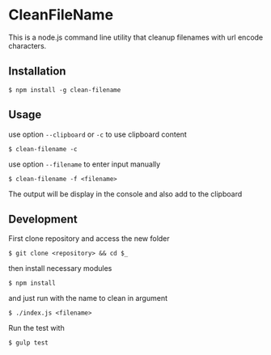 # CleanFileName

This is a node.js command line utility that cleanup filenames with url encode characters.
## Installation

    $ npm install -g clean-filename

## Usage

use option `--clipboard` or `-c` to use clipboard content

    $ clean-filename -c

use option `--filename` to enter input manually

    $ clean-filename -f <filename>

The output will be display in the console and also add to the clipboard

## Development
First clone repository and access the new folder

    $ git clone <repository> && cd $_

then install necessary modules

    $ npm install

and just run with the name to clean in argument

    $ ./index.js <filename>

Run the test with

    $ gulp test
